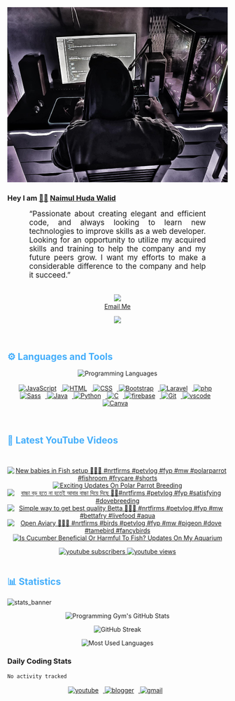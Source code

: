 <!-- ![github_cover_banner](https://www.digitalsolutionservices.com/img/services/web%20development.gif)-->

<div align="center" style="display:block;">
    <img height="400px" width="100%" alt="github cover banner" src="https://raw.githubusercontent.com/NaimulHudaWalid/NaimulHudaWalid/main/272276268_3114779035434264_920860974401480824_n.jpg"/> 
</div>

### Hey I am [👨🏻‍][facebook] [Naimul Huda Walid][youtube]



<p align:"center" style="text-align: justify; margin: 0 50px; font-size: 17px;" >
   “Passionate about creating elegant and efficient code, and always looking to learn new technologies to improve skills as a web developer. Looking for an opportunity to utilize my acquired skills and training to help the company and my future peers grow. I want my efforts to make a considerable difference to the company and help it succeed.”
<br>
<br>
<div align="center">

![](https://visitor-badge.glitch.me/badge?page_id=NaimulHudaWalid)
    <br />
[Email Me](mailto:dev.naimulhuda@gmail.com)
</div>
</p>
<!-- Typing SVG by DenverCoder1 - https://github.com/DenverCoder1/readme-typing-svg -->
<p align="center">
<!--   <a href="https://github.com/DenverCoder1/readme-typing-svg"> -->
    <img src="https://readme-typing-svg.herokuapp.com?color=E22FE4&width=380&height=45&lines=Open-Source+Enthusiast;Learning+In+Public;Empowering+Others;Nice+To+Meet+You+...&center=true"></a>

</p>
<br>
<!-- Languages and Tools -->

<h2 style="color: #44AEFB">⚙️ Languages and Tools</h2>
<div align="center" style="display:block;">
    <img width="100px" alt="Programming Languages" src="https://user-images.githubusercontent.com/78341798/194531121-47b0119a-ce00-439d-b586-125f86acb098.png"/> 
</div>
<br>   
<!-- Icons Resources -->
<!-- https://devicon.dev/ -->
<!-- https://cdn.jsdelivr.net/npm/simple-icons@v3/icons/ -->
<div align="center">
  <a href="https://developer.mozilla.org/en-US/docs/Web/JavaScript" target="_blank" rel="noreferrer">
      <img  alt="JavaScript" height="50px" style="padding-right:10px;" src="https://cdn.jsdelivr.net/gh/devicons/devicon/icons/javascript/javascript-plain.svg"/>
  </a>
  
 
  <a href="https://developer.mozilla.org/en-US/docs/Web/HTML" target="_blank" rel="noreferrer">
      <img  alt="HTML" height="50px" style="padding-right:10px;" src="https://cdn.jsdelivr.net/gh/devicons/devicon/icons/html5/html5-original.svg"/>
  </a>
  <a href="https://developer.mozilla.org/en-US/docs/Web/CSS" target="_blank" rel="noreferrer">
      <img  alt="CSS" height="50px" style="padding-right:10px;" src="https://cdn.jsdelivr.net/gh/devicons/devicon/icons/css3/css3-original.svg"/>
  </a>
  <a href="https://getbootstrap.com/" target="_blank" rel="noreferrer">
      <img  alt="Bootstrap" height="50px" style="padding-right:10px;" src="https://cdn.jsdelivr.net/gh/devicons/devicon/icons/bootstrap/bootstrap-original.svg"/>
  </a> 
  <a href="https://laravel.com/" target="_blank" rel="noreferrer">
      <img  alt="Laravel" height="50px" style="padding-right:10px;" src="https://cdn.jsdelivr.net/gh/devicons/devicon/icons/laravel/laravel-plain.svg"/>
  </a>
  <a href="https://www.php.net/" target="_blank" rel="noreferrer">
      <img  alt="php" height="50px" style="padding-right:10px;" src="https://cdn.jsdelivr.net/gh/devicons/devicon/icons/php/php-original.svg"/>
  </a>
  <a href="https://sass-lang.com/" target="_blank" rel="noreferrer">
      <img  alt="Sass" height="50px" style="padding-right:10px;" src="https://cdn.jsdelivr.net/gh/devicons/devicon/icons/sass/sass-original.svg"/>
  </a>
  <a href="https://www.java.com/en/" target="_blank" rel="noreferrer">
      <img  alt="Java" height="50px" style="padding-right:10px;" src="https://cdn.jsdelivr.net/gh/devicons/devicon/icons/java/java-original.svg"/>
  </a>    
  <a href="https://www.python.org/" target="_blank" rel="noreferrer">
      <img  alt="Python" height="50px" style="padding-right:10px;" src="https://cdn.jsdelivr.net/gh/devicons/devicon/icons/python/python-original.svg"/>
  </a>
  <a href="https://www.cprogramming.com/" target="_blank" rel="noreferrer">
      <img  alt="C" height="50px" style="padding-right:10px;" src="https://cdn.jsdelivr.net/gh/devicons/devicon/icons/c/c-original.svg"/>
  </a>
  
  <a href="https://firebase.google.com/" target="_blank" rel="noreferrer">
      <img  alt="firebase" height="50px" style="padding-right:10px;" src="https://cdn.jsdelivr.net/gh/devicons/devicon/icons/firebase/firebase-plain.svg"/>
  </a>
 
  <a href="https://git-scm.com/" target="_blank" rel="noreferrer">
      <img  alt="Git" height="50px" style="padding-right:10px;" src="https://cdn.jsdelivr.net/gh/devicons/devicon/icons/git/git-original.svg"/>
  </a>
  
  <a href="https://code.visualstudio.com/" target="_blank" rel="noreferrer">
      <img  alt="vscode" height="50px" style="padding-right:10px;"src="https://cdn.jsdelivr.net/gh/devicons/devicon/icons/vscode/vscode-original.svg"/>
  </a>
  <a href="https://www.canva.com/" target="_blank" rel="noreferrer">
      <img  alt="Canva" height="50px" style="padding-right:10px;" src="https://cdn.jsdelivr.net/gh/devicons/devicon/icons/canva/canva-original.svg"/> 
  </a>
</div>
<br>
<br>

<!-- Latest YouTube Videos -->

<h2 style="color: #44AEFB">🎦 Latest YouTube Videos</h2>
<br />

<!-- Resource/Reference: https://github.com/DenverCoder1/github-readme-youtube-cards -->
<div class="youtube videos cards" align="center">

<!-- BEGIN YOUTUBE-CARDS -->
[![New babies in Fish setup 🖤💯🔥 #nrtfirms #petvlog #fyp #mw #polarparrot #fishroom #frycare #shorts](https://ytcards.demolab.com/?id=fXTm6BT_0j0&title=New+babies+in+Fish+setup+%F0%9F%96%A4%F0%9F%92%AF%F0%9F%94%A5+%23nrtfirms+%23petvlog+%23fyp+%23mw+%23polarparrot+%23fishroom+%23frycare+%23shorts&lang=en&timestamp=1719339176&background_color=%230d1117&title_color=%23ffffff&stats_color=%23dedede&max_title_lines=1&width=250&border_radius=5 "New babies in Fish setup 🖤💯🔥 #nrtfirms #petvlog #fyp #mw #polarparrot #fishroom #frycare #shorts")](https://www.youtube.com/watch?v=fXTm6BT_0j0)
[![Exciting Updates On Polar Parrot Breeding](https://ytcards.demolab.com/?id=pmcTG1DFY5c&title=Exciting+Updates+On+Polar+Parrot+Breeding&lang=en&timestamp=1719260384&background_color=%230d1117&title_color=%23ffffff&stats_color=%23dedede&max_title_lines=1&width=250&border_radius=5 "Exciting Updates On Polar Parrot Breeding")](https://www.youtube.com/watch?v=pmcTG1DFY5c)
[![বাচ্চা বড় হতে না হতেই আবার বাচ্চা দিয়ে দিছে 🖤💯#nrtfirms #petvlog #fyp #satisfying #dovebreeding](https://ytcards.demolab.com/?id=LplRoTP-G1c&title=%E0%A6%AC%E0%A6%BE%E0%A6%9A%E0%A7%8D%E0%A6%9A%E0%A6%BE+%E0%A6%AC%E0%A7%9C+%E0%A6%B9%E0%A6%A4%E0%A7%87+%E0%A6%A8%E0%A6%BE+%E0%A6%B9%E0%A6%A4%E0%A7%87%E0%A6%87+%E0%A6%86%E0%A6%AC%E0%A6%BE%E0%A6%B0+%E0%A6%AC%E0%A6%BE%E0%A6%9A%E0%A7%8D%E0%A6%9A%E0%A6%BE+%E0%A6%A6%E0%A6%BF%E0%A7%9F%E0%A7%87+%E0%A6%A6%E0%A6%BF%E0%A6%9B%E0%A7%87+%F0%9F%96%A4%F0%9F%92%AF%23nrtfirms+%23petvlog+%23fyp+%23satisfying+%23dovebreeding&lang=en&timestamp=1719257560&background_color=%230d1117&title_color=%23ffffff&stats_color=%23dedede&max_title_lines=1&width=250&border_radius=5 "বাচ্চা বড় হতে না হতেই আবার বাচ্চা দিয়ে দিছে 🖤💯#nrtfirms #petvlog #fyp #satisfying #dovebreeding")](https://www.youtube.com/watch?v=LplRoTP-G1c)
[![Simple way to get best quality Betta 🖤💯🔥 #nrtfirms #petvlog #fyp #mw #bettafry #livefood  #aqua](https://ytcards.demolab.com/?id=hcO-3tHlf_4&title=Simple+way+to+get+best+quality+Betta+%F0%9F%96%A4%F0%9F%92%AF%F0%9F%94%A5+%23nrtfirms+%23petvlog+%23fyp+%23mw+%23bettafry+%23livefood++%23aqua&lang=en&timestamp=1719158374&background_color=%230d1117&title_color=%23ffffff&stats_color=%23dedede&max_title_lines=1&width=250&border_radius=5 "Simple way to get best quality Betta 🖤💯🔥 #nrtfirms #petvlog #fyp #mw #bettafry #livefood  #aqua")](https://www.youtube.com/watch?v=hcO-3tHlf_4)
[![Open Aviary 🖤🔥💯 #nrtfirms #birds #petvlog #fyp #mw #pigeon #dove #tamebird #fancybirds](https://ytcards.demolab.com/?id=xCfVwlxU5Y0&title=Open+Aviary+%F0%9F%96%A4%F0%9F%94%A5%F0%9F%92%AF+%23nrtfirms+%23birds+%23petvlog+%23fyp+%23mw+%23pigeon+%23dove+%23tamebird+%23fancybirds&lang=en&timestamp=1719076363&background_color=%230d1117&title_color=%23ffffff&stats_color=%23dedede&max_title_lines=1&width=250&border_radius=5 "Open Aviary 🖤🔥💯 #nrtfirms #birds #petvlog #fyp #mw #pigeon #dove #tamebird #fancybirds")](https://www.youtube.com/watch?v=xCfVwlxU5Y0)
[![Is Cucumber Beneficial Or Harmful To Fish? Updates On My Aquarium](https://ytcards.demolab.com/?id=51CRJS19Wd8&title=Is+Cucumber+Beneficial+Or+Harmful+To+Fish%3F+Updates+On+My+Aquarium&lang=en&timestamp=1719001212&background_color=%230d1117&title_color=%23ffffff&stats_color=%23dedede&max_title_lines=1&width=250&border_radius=5 "Is Cucumber Beneficial Or Harmful To Fish? Updates On My Aquarium")](https://www.youtube.com/watch?v=51CRJS19Wd8)
<!-- END YOUTUBE-CARDS -->
</div>

<!-- Begin Youtube Buttons -->
<!-- Resource/Reference:  https://github.com/DenverCoder1/custom-icon-badges -->
<div class="youtube buttons" align="center">
    <a href="https://www.youtube.com/channel/UCa3YaFwzSII0kKg3Nads2dQ"  target="_blank">
        <img alt="youtube subscribers" src="https://img.shields.io/youtube/channel/subscribers/UCa3YaFwzSII0kKg3Nads2dQ?logo=youtube&logoColor=red&style=for-the-badge"/>
    </a> 
    <a href="https://www.youtube.com/channel/UCa3YaFwzSII0kKg3Nads2dQ"  target="_blank">
        <img alt="youtube views" src="https://custom-icon-badges.demolab.com/youtube/channel/views/UCa3YaFwzSII0kKg3Nads2dQ?color=%23E05D44&logo=eye&logoColor=white&style=for-the-badge&labelColor=#555555"/>
    </a> 
</div>
<br>
<!-- End Youtube Buttons -->

<!-- Statistics -->

<h2 style="color: #44AEFB">📊 Statistics</h2>

![stats_banner](https://user-images.githubusercontent.com/78341798/194534778-d662496c-ae00-4e8d-ae9b-b90912054e7f.gif)

<!-- Begin Stats Cards -->
<!-- Resources:  -->
<!-- Github & Languages Stats: https://github.com/naimul15-12090/github-readme-stats --> 
<!-- Streak Stats: https://github.com/denvercoder1/github-readme-streak-stats -->
<!-- Change the value after ?username= to your GitHub username. -->
<div class="stats" align="center">

![Programming Gym's GitHub Stats](https://github-readme-stats.vercel.app/api?username=NaimulHudaWalid&hide=stars&count_private=true&show_icons=true&theme=algolia&border_radius=20)

![GitHub Streak](https://streak-stats.demolab.com?user=NaimulHudaWalid&count_private=true&theme=algolia&border_radius=22)

![Most Used Languages](https://github-readme-stats.vercel.app/api/top-langs/?username=NaimulHudaWalid&langs_count=8&layout=compact&show_icons=true&theme=algolia&border_radius=20)
    
<!-- ![Top Langs](https://github-readme-stats.vercel.app/api/top-langs/?username=naimul15-12090&langs_count=8) -->
<!-- [![Top Langs](https://github-readme-stats.vercel.app/api/top-langs/?username=naimul15-12090&layout=compact)](https://github.com/anuraghazra/github-readme-stats)
 -->
    
</div>
<!--  End Stats Cards -->



### Daily Coding Stats
<!--START_SECTION:waka-->

```txt
No activity tracked
```

<!--END_SECTION:waka-->
<!-- Begin Footer -->
<!-- Icons Resources -->
<!-- https://devicon.dev/ -->
<div class="footer" align="center" style="margin:15px;">
    <a href="https://www.youtube.com/channel/UCa3YaFwzSII0kKg3Nads2dQ" target="_blank">
        <img  style="margin:0 10px 10px 0;" src="https://user-images.githubusercontent.com/78341798/194531650-698ef1b1-9cbd-4b4f-96ef-5a2ec4b5d7e6.svg" alt="youtube" width="40px"/>
    </a>
    <a href="https://www.linkedin.com/in/naimulhudawalid/" target="_blank">
        <img style="margin:0 10px 10px 0;" src="https://user-images.githubusercontent.com/78341798/194531458-b5dfeb1b-bad5-4dfa-909a-2e402262db9a.svg" alt="blogger" width="40px"/>
    </a>
    <a href="mailto:dev.naimulhuda@gmail.com" target="_blank">
        <img style="margin:0 10px 10px 0;" src="https://user-images.githubusercontent.com/78341798/194531383-ddb2b774-5bb9-491c-b601-4a4a7d9792fb.svg" alt="gmail" width="40px"/>
    </a>
</div>
<!-- End Footer -->

[youtube]: https://www.youtube.com/channel/UCa3YaFwzSII0kKg3Nads2dQ
[facebook]: https://www.facebook.com/profile.php?id=100007065945838
